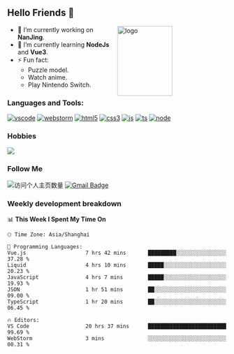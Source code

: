 ## Hello Friends 👋

<img src="https://github-readme-stats.vercel.app/api?username=Eugeniocode&show_icons=true&theme=vue" alt="logo" height="160" align="right" width="50%" />

- 🔭 I’m currently working on **NanJing**.
- 🌱 I’m currently learning **NodeJs** and **Vue3**.
- ⚡ Fun fact: 
  - Puzzle model.
  - Watch anime.
  - Play Nintendo Switch.



### Languages and Tools:

[![vscode](https://img.shields.io/badge/Visual%20Studio%20Code-blue?style=flat-square&logo=visualstudiocode&logoColor=ffffff)]()
[![webstorm](https://img.shields.io/badge/webstorm-528DD7?style=flat-square&logo=webstorm&logoColor=#ffffff)]()
[![html5](https://img.shields.io/badge/-HTML5-F16528?style=flat-square&logo=html5&logoColor=ffffff)]()
[![css3](https://img.shields.io/badge/-CSS3-3699D5?style=flat-square&logo=css3&logoColor=ffffff)]()
[![js](https://img.shields.io/badge/-Javascript-F0DA50?style=flat-square&logo=javascript&logoColor=ffffff)]()
[![ts](https://img.shields.io/badge/-Typescript-083061?style=flat-square&logo=typescript&logoColor=ffffff)]()
[![node](https://img.shields.io/badge/-Node.js-80BD00?style=flat-square&logo=nodedotjs&logoColor=ffffff)]()


### Hobbies

![](https://img.shields.io/badge/-Nintendo%20Switch-e60012?style=flat-square&logo=nintendo%20switch&logoColor=ffffff)

### Follow Me
![访问个人主页数量](https://komarev.com/ghpvc/?username=Eugeniocode&color=blue)
[![Gmail Badge](https://img.shields.io/badge/mail-eugeniocode@yeah.net-blue?style=flat&logo=Gmail&logoColor=white&link=mailto:eugeniocode@yeah.net)](mailto:eugeniocode@yeah.net)


### Weekly development breakdown
<!--START_SECTION:waka-->
📊 **This Week I Spent My Time On** 

```text
🕑︎ Time Zone: Asia/Shanghai

💬 Programming Languages: 
Vue.js                   7 hrs 42 mins       █████████░░░░░░░░░░░░░░░░   37.28 % 
Liquid                   4 hrs 10 mins       █████░░░░░░░░░░░░░░░░░░░░   20.23 % 
JavaScript               4 hrs 7 mins        █████░░░░░░░░░░░░░░░░░░░░   19.93 % 
JSON                     1 hr 51 mins        ██░░░░░░░░░░░░░░░░░░░░░░░   09.00 % 
TypeScript               1 hr 20 mins        ██░░░░░░░░░░░░░░░░░░░░░░░   06.45 % 

🔥 Editors: 
VS Code                  20 hrs 37 mins      █████████████████████████   99.69 % 
WebStorm                 3 mins              ░░░░░░░░░░░░░░░░░░░░░░░░░   00.31 % 
```


<!--END_SECTION:waka-->

